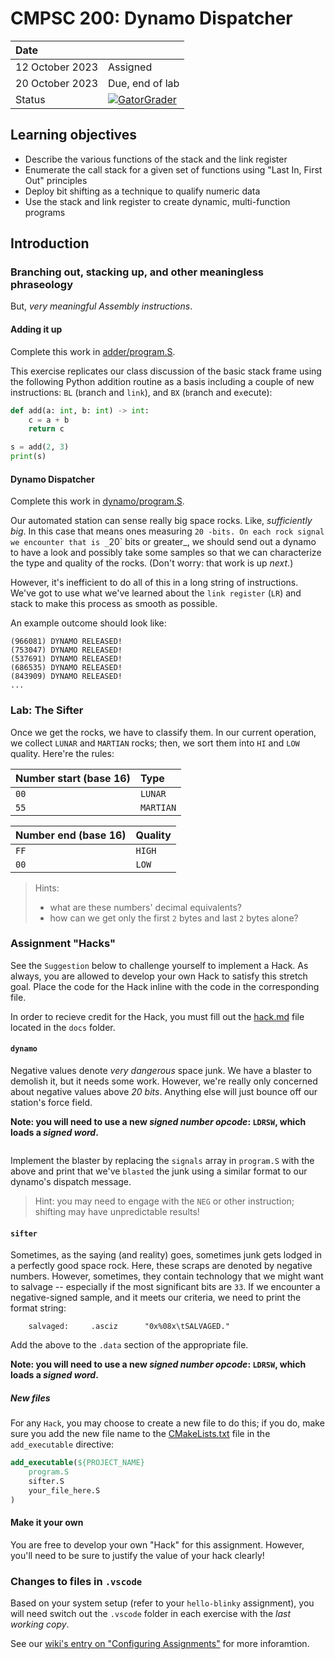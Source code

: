 # CMPSC 200: Dynamo Dispatcher

| Date              |          |
|:------------------|:---------|
| 12 October 2023 | Assigned  |
| 20 October 2023| Due, end of lab       |
| Status           | [![GatorGrader](../../actions/workflows/main.yml/badge.svg)](../../actions/workflows/main.yml) |


## Learning objectives

* Describe the various functions of the stack and the link register
* Enumerate the call stack for a given set of functions using "Last In, First Out" principles
* Deploy bit shifting as a technique to qualify numeric data
* Use the stack and link register to create dynamic, multi-function programs

## Introduction

### Branching out, stacking up, and other meaningless phraseology

But, _very meaningful Assembly instructions_.

#### Adding it up

Complete this work in [adder/program.S](adder/program.S).

This exercise replicates our class discussion of the basic stack frame using the following Python addition routine as a basis including a couple of new instructions: `BL` (`b`ranch and `link`), and `BX` (`b`ranch and e`x`ecute):

```python
def add(a: int, b: int) -> int:
	c = a + b
	return c

s = add(2, 3)
print(s)
```

#### Dynamo Dispatcher

Complete this work in [dynamo/program.S](dynamo/program.S).

Our automated station can sense really big space rocks. Like, _sufficiently big_. In this case that means ones measuring `20 -bits. On each rock signal we encounter that is _`20` bits or greater_, we should send out a dynamo to have a look and possibly take some samples so that we can characterize the type and quality of the rocks. (Don't worry: that work is up _next_.)

However, it's inefficient to do all of this in a long string of instructions. We've got to use what we've learned about the `link register` (`LR`) and stack to make this process as smooth as possible. 

An example outcome should look like:

```
(966081) DYNAMO RELEASED!
(753047) DYNAMO RELEASED!
(537691) DYNAMO RELEASED!
(686535) DYNAMO RELEASED!
(843909) DYNAMO RELEASED!
...
```

### Lab: The Sifter

Once we get the rocks, we have to classify them. In our current operation, we collect `LUNAR` and `MARTIAN` rocks; then, we sort them into `HI` and `LOW` quality. Here're the rules:

|Number start (base 16)| Type |
|:---------------------|:-----|
|`00`                  |`LUNAR`|
|`55`                  |`MARTIAN`|

|Number end (base 16)| Quality |
|:---------------------|:-----|
|`FF`                  |`HIGH`|
|`00`                  |`LOW`|

> Hints: 
> * what are these numbers' decimal equivalents?
> * how can we get only the first `2` bytes and last `2` bytes alone?

### Assignment "Hacks"

See the `Suggestion` below to challenge yourself to implement a Hack. As always, you are allowed to develop
your own Hack to satisfy this stretch goal. Place the code for the Hack inline with the code in the corresponding
file.

In order to recieve credit for the Hack, you must fill out the [hack.md](docs/hack.md) file located in the
`docs` folder.

#### `dynamo`

Negative values denote _very dangerous_ space junk. We have a blaster to demolish it, but it needs some work. However, we're really only concerned
about negative values above _20 bits_. Anything else will just bounce off our station's force field.

**Note: you will need to use a new _signed number opcode_: `LDRSW`, which loads a _signed word_.**

```

```

Implement the blaster by replacing the `signals` array in `program.S` with the above and print that we've `blasted` the junk
using a similar format to our dynamo's dispatch message.

> Hint: you may need to engage with the `NEG` or other instruction; shifting may have unpredictable results!

#### `sifter`

Sometimes, as the saying (and reality) goes, sometimes junk gets lodged in a perfectly good space rock. Here, these scraps are denoted by negative numbers. However, sometimes, they contain technology that we might want to salvage -- especially if the most significant bits are `33`. If we encounter
a negative-signed sample, and it meets our criteria, we need to print the format string:

```assembly
    salvaged:     .asciz      "0x%08x\tSALVAGED."
```

Add the above to the `.data` section of the appropriate file.

**Note: you will need to use a new _signed number opcode_: `LDRSW`, which loads a _signed word_.**

##### New files

For any `Hack`, you may choose to create a new file to do this; if you do, make sure you add the new file name to the [CMakeLists.txt](CMakeLists.txt) file in the `add_executable` directive:

```cmake
add_executable(${PROJECT_NAME}
    program.S
    sifter.S
	your_file_here.S
)
```

#### Make it your own

You are free to develop your own "Hack" for this assignment. However, you'll need to be sure to justify the value of your hack clearly!

### Changes to files in `.vscode`

Based on your system setup (refer to your `hello-blinky` assignment), you will need switch out the `.vscode` folder in each exercise with the _last working copy_.

See our [wiki's entry  on "Configuring Assignments"](https://github.com/allegheny-college-cmpsc-200-fall-2023/course-materials/wiki/03-Configuring-Assignments)
for more inforamtion.
